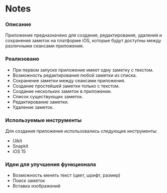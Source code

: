 # Notes
### Описание
Приложение предназначено для создания, редактирования, удаления и сохранения заметок на платформе iOS, которые будут доступны между различными сеансами приложения.

### Реализовано
* При первом запуске приложение имеет одну заметку с текстом.
* Возможность редактирования любой заметки из списка.
* Сохранение заметки между сеансами приложения.
* Создание простейшей заметки только с текстом.
* Создание нескольких заметок в приложении.
* Список существующих заметок.
* Редактирование заметки.
* Удаление заметок.

### Используемые инструменты
Для создания приложения использовались следующие инструменты:
* Uikit 
* Snapkit
* iOS 15

### Идеи для улучшения функционала
* Возможность менять текст (цвет, шрифт, размер)
* Поиск заметок
* Вставка изображений 
